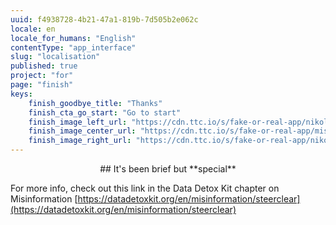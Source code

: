 ```yaml
---
uuid: f4938728-4b21-47a1-819b-7d505b2e062c
locale: en
locale_for_humans: "English"
contentType: "app_interface"
slug: "localisation"
published: true
project: "for"
page: "finish"
keys:
    finish_goodbye_title: "Thanks"
    finish_cta_go_start: "Go to start"
    finish_image_left_url: "https://cdn.ttc.io/s/fake-or-real-app/nikoline_nik_-8694.jpg"
    finish_image_center_url: "https://cdn.ttc.io/s/fake-or-real-app/misinfo_logo.jpg"
    finish_image_right_url: "https://cdn.ttc.io/s/fake-or-real-app/nikoline_nik_-7168.jpg"
---
```

<p style="text-align: center;">
## It's been brief but **special**

For more info, check out this link in the Data Detox Kit chapter on Misinformation
[https://datadetoxkit.org/en/misinformation/steerclear](https://datadetoxkit.org/en/misinformation/steerclear)</p>
